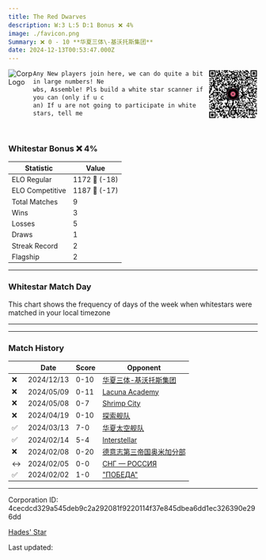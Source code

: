 ```yaml
---
title: ​The Red Dwarves
description: W:3 L:5 D:1 Bonus ❌ 4%
image: ./favicon.png
Summary: ❌ 0 - 10 **华夏三体\-基沃托斯集团**
date: 2024-12-13T00:53:47.000Z
---
```

<head>
<link rel="icon" type="image/x-icon" href="./favicon.ico">
</head>
<img align="left" width="50" height="50" src="./favicon.ico" alt="Corp Logo"><img align="right" width="100" height="100" src="./qr.png" alt="QR Code">

```
Any New players join here, we can do quite a bit in large numbers! Ne
wbs, Assemble! Pls build a white star scanner if you can (only if u c
an) If u are not going to participate in white stars, tell me
```
<br>

### Whitestar Bonus ❌ 4%

| Statistic | Value |
| --- | --- |
| ELO Regular | 1172 🔻  (-18)|
| ELO Competitive | 1187 🔻  (-17)|
| Total Matches | 9 |
| Wins | 3 |
| Losses | 5 |
| Draws | 1 |
| Streak Record | 2 |
| Flagship | 2 |

---

### Whitestar Match Day

This chart shows the frequency of days of the week when whitestars were matched in your local timezone

<!-- Load Chart.js from jsDelivr CDN -->
<script src="https://cdn.jsdelivr.net/npm/chart.js@4.0.1"></script>

<!-- Create a canvas element where the chart will be rendered -->
<canvas id="myChart" width="400" height="200"></canvas>

<!-- JavaScript code to render the bar chart -->
<script>
    document.addEventListener("DOMContentLoaded", function() {
        // Ensure scanTime is an array; if empty, handle accordingly
        let timestamps = [1733619227,1714781588,1714763919,1713094997,1709911465,1707503803,1706928178,1706662331,1706453365];

        const fontColor = 'rgba(64, 128, 160, 1)';

        // Function to convert Unix timestamps to day of the week (0=Sunday, 6=Saturday)
        function getDayOfWeek(timestamp) {
            return new Date(timestamp * 1000).getDay();
        }

        // Initialize an array to count occurrences for each day of the week
        let dayCounts = [0, 0, 0, 0, 0, 0, 0];

        // Populate the dayCounts array based on the scanTime data
        timestamps.forEach(ts => {
            let dayOfWeek = getDayOfWeek(ts);
            dayCounts[dayOfWeek]++;
        });

        // Chart.js configuration for the bar chart
        const data = {
            labels: ['Sunday', 'Monday', 'Tuesday', 'Wednesday', 'Thursday', 'Friday', 'Saturday'],
            datasets: [{
                data: dayCounts,
                backgroundColor: [
                    'rgba(0, 191, 255, 0.2)',   // Deep Sky Blue (Sunday)
                    'rgba(135, 206, 250, 0.2)', // Light Sky Blue (Monday)
                    'rgba(173, 216, 230, 0.2)', // Light Blue (Tuesday)
                    'rgba(214, 236, 243, 0.2)', // Custom light blue (Wednesday)
                    'rgba(173, 216, 230, 0.2)', // Light Blue (Thursday)
                    'rgba(135, 206, 250, 0.2)', // Light Sky Blue (Friday)
                    'rgba(0, 191, 255, 0.2)'    // Deep Sky Blue (Saturday)
                ],
                borderColor: [
                    'rgba(0, 191, 255, 1)',
                    'rgba(135, 206, 250, 1)',
                    'rgba(173, 216, 230, 1)',
                    'rgba(214, 236, 243, 1)',
                    'rgba(173, 216, 230, 1)',
                    'rgba(135, 206, 250, 1)',
                    'rgba(0, 191, 255, 1)'
                ],
                borderWidth: 1,
                minBarLength: 5
            }]
        };

        const config = {
            type: 'bar',
            data: data,
            options: {
                scales: {
                    y: {
                        beginAtZero: true,
                        ticks: {
                            stepSize: 1,
                            color: fontColor
                        },
                        grid: {
                            color: 'rgba(255, 255, 255, 0.2)'
                        }
                    },
                    x: {
                        ticks: {
                            color: fontColor
                        },
                        grid: {
                            display: false 
                        }
                    }
                },
                plugins: {
                    legend: {
                        display: false
                    }
                }
            }
        };

        // Render the chart
        const ctx = document.getElementById('myChart').getContext('2d');
        const myChart = new Chart(ctx, config);
    });
</script>
    
---

---
### Match History

|  | Date | Score | Opponent |
| --- | --- | --- | --- |
| ❌ | 2024/12/13 | 0-10 | [华夏三体\-基沃托斯集团](https://ws.tsl.rocks/corp/2a0e5e40c4264cc5c8543ba1f6f41772d2059010c0a58381251017412b294ef7/) |
| ❌ | 2024/05/09 | 0-11 | [Lacuna Academy](https://ws.tsl.rocks/corp/ed67ca44432a8fad3aec6fab3e7f305d394d2b41844391fd29e1ce2b316b336b/) |
| ❌ | 2024/05/08 | 0-7 | [Shrimp City](https://ws.tsl.rocks/corp/eae9b3a1f9dd6b4a1fb39d6aedfe84a80662abe6b181bedcfd7ec15d931b8e84/) |
| ❌ | 2024/04/19 | 0-10 | [探索舰队](https://ws.tsl.rocks/corp/8c465701390ed74d4d115e58d66289afb2eeef6247ca351a4cf88a0046e6fe55/) |
| ✅ | 2024/03/13 | 7-0 | [华夏太空舰队](https://ws.tsl.rocks/corp/b36847dc8503eb856ff260ff65b39d3e350068b0e85281b9df132a726d080c92/) |
| ✅ | 2024/02/14 | 5-4 | [Interstellar](https://ws.tsl.rocks/corp/8ee0ed32118ac719ca2a2b84e6a8c79637fc8642f194482a3ac240d2b133911f/) |
| ❌ | 2024/02/08 | 0-20 | [德意志第三帝国奥米加分部](https://ws.tsl.rocks/corp/b5f35e30b2dea2621e854b5011a9f9d07ca3585cd26bd9ac92aa7b06c0a522b1/) |
| ↔️ | 2024/02/05 | 0-0 | [СНГ — РОССИЯ](https://ws.tsl.rocks/corp/075394144fa4e771dc8358886dc461b0ed87d948b46e5d817d29296adf2f11f2/) |
| ✅ | 2024/02/02 | 1-0 | ["ПОБЕДА"](https://ws.tsl.rocks/corp/6e278fab01265655262e413d267a6cf9ac06840a6e4ee0a61cd5662657f2bab0/) |

---
Corporation ID: 4cecdcd329a545deb9c2a292081f9220114f37e845dbea6dd1ec326390e296dd

[Hades' Star](https://www.hadesstar.com)
<script src="/assets/localtime.js"></script>
<div>
  Last updated: <span class="last-updated-date" data-unix-time="1734051227"></span>
</div>